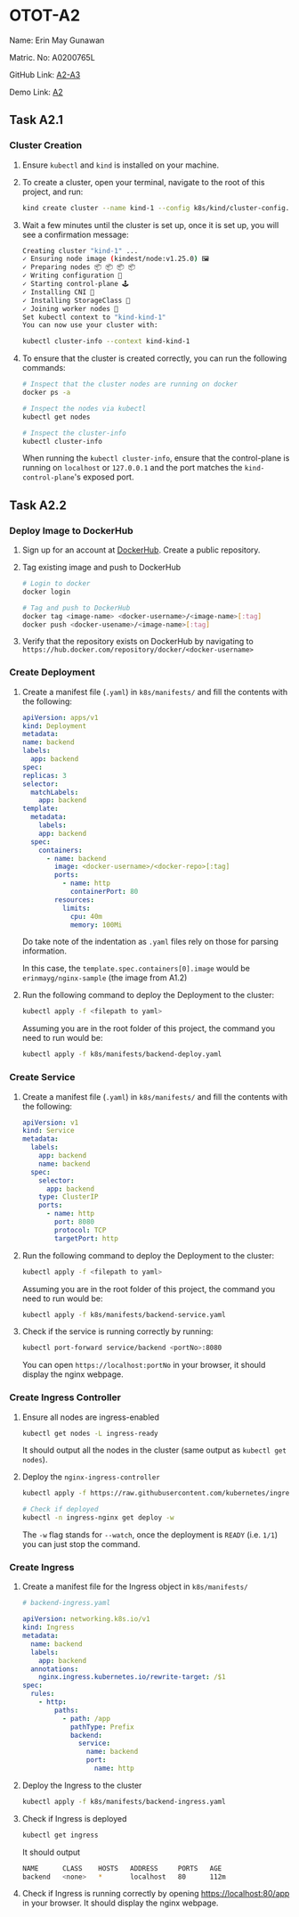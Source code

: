 # OTOT-A2

Name: Erin May Gunawan

Matric. No: A0200765L

GitHub Link: [A2-A3](https://github.com/erinmayg/OTOT-A2-A3)

Demo Link: [A2](https://drive.google.com/file/d/1CaUlwUq57xCla6tc0wRUpDP5Qjksgt_3/view?usp=sharing)

## Task A2.1

### Cluster Creation

1. Ensure `kubectl` and `kind` is installed on your machine.

2. To create a cluster, open your terminal, navigate to the root of this project, and run:

   ```bash
   kind create cluster --name kind-1 --config k8s/kind/cluster-config.yaml
   ```

3. Wait a few minutes until the cluster is set up, once it is set up, you will see a confirmation message:

   ```bash
   Creating cluster "kind-1" ...
   ✓ Ensuring node image (kindest/node:v1.25.0) 🖼
   ✓ Preparing nodes 📦 📦 📦 📦
   ✓ Writing configuration 📜
   ✓ Starting control-plane 🕹️
   ✓ Installing CNI 🔌
   ✓ Installing StorageClass 💾
   ✓ Joining worker nodes 🚜
   Set kubectl context to "kind-kind-1"
   You can now use your cluster with:

   kubectl cluster-info --context kind-kind-1
   ```

4. To ensure that the cluster is created correctly, you can run the following commands:

   ```bash
   # Inspect that the cluster nodes are running on docker
   docker ps -a

   # Inspect the nodes via kubectl
   kubectl get nodes

   # Inspect the cluster-info
   kubectl cluster-info
   ```

   When running the `kubectl cluster-info`, ensure that the control-plane is running on `localhost` or `127.0.0.1` and the port matches the `kind-control-plane`'s exposed port.

## Task A2.2

### Deploy Image to DockerHub

1. Sign up for an account at [DockerHub](http://hub.docker.com). Create a public repository.

2. Tag existing image and push to DockerHub

   ```bash
   # Login to docker
   docker login

   # Tag and push to DockerHub
   docker tag <image-name> <docker-username>/<image-name>[:tag]
   docker push <docker-usename>/<image-name>[:tag]
   ```

3. Verify that the repository exists on DockerHub by navigating to `https://hub.docker.com/repository/docker/<docker-username>`

### Create Deployment

1. Create a manifest file (`.yaml`) in `k8s/manifests/` and fill the contents with the following:

   ```yaml
   apiVersion: apps/v1
   kind: Deployment
   metadata:
   name: backend
   labels:
     app: backend
   spec:
   replicas: 3
   selector:
     matchLabels:
       app: backend
   template:
     metadata:
       labels:
       app: backend
     spec:
       containers:
         - name: backend
           image: <docker-username>/<docker-repo>[:tag]
           ports:
             - name: http
               containerPort: 80
           resources:
             limits:
               cpu: 40m
               memory: 100Mi
   ```

   Do take note of the indentation as `.yaml` files rely on those for parsing information.

   In this case, the `template.spec.containers[0].image` would be `erinmayg/nginx-sample` (the image from A1.2)

2. Run the following command to deploy the Deployment to the cluster:

   ```bash
   kubectl apply -f <filepath to yaml>
   ```

   Assuming you are in the root folder of this project, the command you need to run would be:

   ```bash
   kubectl apply -f k8s/manifests/backend-deploy.yaml
   ```

### Create Service

1. Create a manifest file (`.yaml`) in `k8s/manifests/` and fill the contents with the following:

   ```yaml
   apiVersion: v1
   kind: Service
   metadata:
     labels:
       app: backend
       name: backend
     spec:
       selector:
         app: backend
       type: ClusterIP
       ports:
         - name: http
           port: 8080
           protocol: TCP
           targetPort: http
   ```

2. Run the following command to deploy the Deployment to the cluster:

   ```bash
   kubectl apply -f <filepath to yaml>
   ```

   Assuming you are in the root folder of this project, the command you need to run would be:

   ```bash
   kubectl apply -f k8s/manifests/backend-service.yaml
   ```

3. Check if the service is running correctly by running:

   ```bash
   kubectl port-forward service/backend <portNo>:8080
   ```

   You can open `https://localhost:portNo` in your browser, it should display the nginx webpage.

### Create Ingress Controller

1. Ensure all nodes are ingress-enabled

   ```bash
   kubectl get nodes -L ingress-ready
   ```

   It should output all the nodes in the cluster (same output as `kubectl get nodes`).

2. Deploy the `nginx-ingress-controller`

   ```bash
   kubectl apply -f https://raw.githubusercontent.com/kubernetes/ingress-nginx/main/deploy/static/provider/kind/deploy.yaml

   # Check if deployed
   kubectl -n ingress-nginx get deploy -w
   ```

   The `-w` flag stands for `--watch`, once the deployment is `READY` (i.e. `1/1`) you can just stop the command.

### Create Ingress

1. Create a manifest file for the Ingress object in `k8s/manifests/`

   ```yaml
   # backend-ingress.yaml

   apiVersion: networking.k8s.io/v1
   kind: Ingress
   metadata:
     name: backend
     labels:
       app: backend
     annotations:
       nginx.ingress.kubernetes.io/rewrite-target: /$1
   spec:
     rules:
       - http:
           paths:
             - path: /app
               pathType: Prefix
               backend:
                 service:
                   name: backend
                   port:
                     name: http
   ```

2. Deploy the Ingress to the cluster

   ```bash
   kubectl apply -f k8s/manifests/backend-ingress.yaml
   ```

3. Check if Ingress is deployed

   ```bash
   kubectl get ingress
   ```

   It should output

   ```bash
   NAME      CLASS    HOSTS   ADDRESS     PORTS   AGE
   backend   <none>   *       localhost   80      112m
   ```

4. Check if Ingress is running correctly by opening <https://localhost:80/app> in your browser. It should display the nginx webpage.
